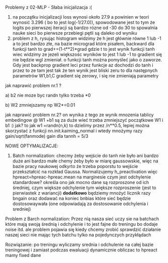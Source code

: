 Problemy z 02-MLP - Słaba inicjalizacja :(
1. na początku inicjalizacji loss wynosi około 27.9 a powinien w teori wynosić 3.296 ( bo to jest log(-1/27.0)), spowodowane jest to tym że logits po pierwszej iteracji są bardzo rózne od -30 do 30
to spowalnia nauke sieci bo pierwsze przebiegi pętli są daleko od wyniku
2. problem z h, rysując histogram widzimy że h jest głównie równe 1 lub -1 a to jest bardzo złe, na bazie micrograd które pisałem,
backward dla funkcji tanh to grad+=(1-t**2)*grad gdzie t to jest wynik funkcji tanh wiec widzimy ze jezeli większośc
wyników to jest 1 lub -1 to gradient się nie będzie wgl zmieniał.
o funkcji tanh można pomyśleć jako o zaworze. Gdy jest backprop gradient leci przez funkcje az dochodzi do tanh i przez to ze tam jest tak że ten wynik jest bliski zeru to dla następnych parametrów W1,b1,C gradient się zerowy, i się nie zmieniają parametry

jak naprawić problem nr.1 ?

a) b2 nie moze byc randn tylko trzeba *0

b) W2 zmniejszamy np W2*=0.01

jak naprawić problem nr.2?
on wynika z tego ze wynik mnozenia tablicy embedingow @ W1 +b1 są za duże wieć trzeba zmniejszyć początkowe W1 i b1 :) jak? to jak w1 =randn(n,k) to dzielimy przez /n**0.5, lepiej można skorzystać z funkcji nn.init.kaiming_normal i wtedy mnożymy razy gain/sqrt(fanmode) 
gain dla tannh = 5/3

NOWE OPTYMALIZACJE:
1. Batch normalization:
checmy żeby wejście do tanh nie było ani bardzo duże ani bardzo małe chemy żeby było w miarę gaussowskie, więc na bazie pracy naukowej odkyrto że trzeba poporstu to wejście przekształcić na rozkład Gaussa.
Normalizujemy h_preactivation więc hpreact=hpreac-hpreac.mean
na marginesie czym jest odchylenie standardowe?
określa ono jak mocno dane są rozproszone od ich średniej, czym większe odchylenie tym większe rozproszenie (jest to pierwiastek z wariancji)
**dodatkowo** będziemy mnożyć licznik razy bngain oraz dodawać na koniec bnbias które sieć będzie dostosowaywała (one odpowiadają za dostosowanie odchylenia i sredniej)

Problem z Barch normalization:
Przez nią nasza sieć uczy sie na batchach które mają swoją średnią i odchylenie i to jest fajne do treningu bo dodaje noise itd. ale problem pojawia się kiedy chcemy zrobić sprawdzić działanie naszej sieci nie mając tych batchu tylko na pojedynczych przykłądach

Rozwiązanie:
po treningu wyliczamy srednia i odchulenie na całej bazie treningowej i zamiast podczas ewaluacji dynamicznie obliczac to hpreact mamy fixed dane


